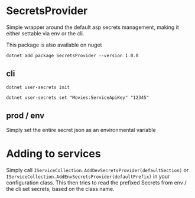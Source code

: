 # SecretsProvider

Simple wrapper around the default asp secrets management, making it either settable
via env or the cli.

This package is also available on nuget 

`dotnet add package SecretsProvider --version 1.0.0`

## cli

`dotnet user-secrets init`

`dotnet user-secrets set "Movies:ServiceApiKey" "12345"`

## prod / env

Simply set the entire secret json as an environmental variable

# Adding to services

Simply call `IServiceCollection.AddDevSecretsProvider(defaultSection)` or `IServiceCollection.AddEnvSecretsProvider(defaultPrefix)`
in your configuration class. This then tries to read the prefixed Secrets from env / the cli set secrets, based on the class name.